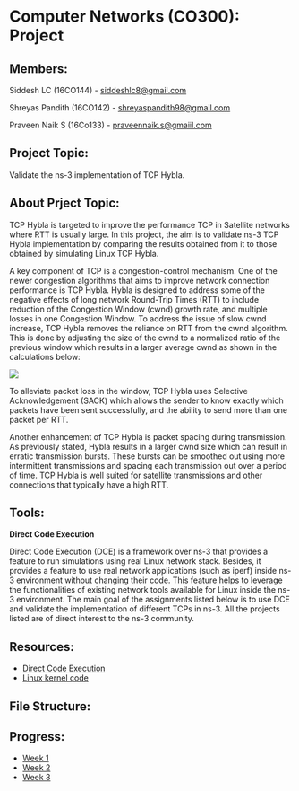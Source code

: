 # Computer Networks (CO300): Project

## **Members:**

Siddesh LC (16CO144) - <siddeshlc8@gmail.com>

Shreyas Pandith (16CO142) - <shreyaspandith98@gmail.com>

Praveen Naik S (16Co133) - <praveennaik.s@gmaiil.com>

## **Project Topic:**

Validate the ns-3 implementation of TCP Hybla.

## **About Prject Topic:**

TCP Hybla is targeted to improve the performance TCP in Satellite networks where RTT is usually large. In this project, the aim is to validate ns-3 TCP Hybla implementation by comparing the results obtained from it to those obtained by simulating Linux TCP Hybla.


A key component of TCP is a congestion-control mechanism. One of the newer congestion algorithms that aims to improve network connection performance is TCP Hybla. Hybla is designed to address some of the negative effects of long network Round-Trip Times (RTT) to include reduction of the Congestion Window (cwnd) growth rate, and multiple losses in one Congestion Window. To address the issue of slow cwnd increase, TCP Hybla removes the reliance on RTT from the cwnd algorithm. This is done by adjusting the size of the cwnd to a normalized ratio of the previous window which results in a larger average cwnd as shown in the calculations below:


<img src="https://zymitry.com/wp-content/uploads/2018/01/hybla-300x149.png"> <br>

 
To alleviate packet loss in the window, TCP Hybla uses Selective Acknowledgement (SACK) which allows the sender to know exactly which packets have been sent successfully, and the ability to send more than one packet per RTT. 

Another enhancement of TCP Hybla is packet spacing during transmission. As previously stated, Hybla results in a larger cwnd size which can result in erratic transmission bursts. These bursts can be smoothed out using more intermittent transmissions and spacing each transmission out over a period of time. TCP Hybla is well suited for satellite transmissions and other connections that typically have a high RTT.

## **Tools:**

**Direct Code Execution**

Direct Code Execution (DCE) is a framework over ns-3 that provides a feature to run simulations using real Linux network stack. Besides, it provides a feature to use real network applications (such as iperf) inside ns-3 environment without changing their code. This feature helps to leverage the functionalities of existing network tools available for Linux inside the ns-3 environment. The main goal of the assignments listed below is to use DCE and validate the implementation of different TCPs in ns-3. All the projects listed are of direct interest to the ns-3 community.

## **Resources:**

* <a href="https://www.nsnam.org/overview/projects/direct-code-execution/">Direct Code Execution</a>
* <a href="https://elixir.bootlin.com/linux/v4.4/source/net/ipv4/tcp_hybla.c">Linux kernel code</a>

## **File Structure:**


## **Progress:**

* <a href="https://github.com/siddeshlc8/cn-dce-tcp-hybla/wiki/Week---1">Week 1</a>
* <a href="https://github.com/siddeshlc8/cn-dce-tcp-hybla/wiki/Week---2">Week 2</a>
* <a href="https://github.com/siddeshlc8/cn-dce-tcp-hybla/wiki/Week---3">Week 3</a>


